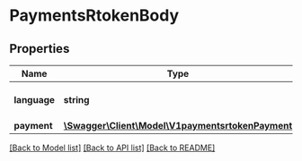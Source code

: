 # PaymentsRtokenBody

## Properties
Name | Type | Description | Notes
------------ | ------------- | ------------- | -------------
**language** | **string** | ISO2 code of language. | [optional] [default to 'es']
**payment** | [**\Swagger\Client\Model\V1paymentsrtokenPayment**](V1paymentsrtokenPayment.md) |  | [optional] 

[[Back to Model list]](../../README.md#documentation-for-models) [[Back to API list]](../../README.md#documentation-for-api-endpoints) [[Back to README]](../../README.md)


